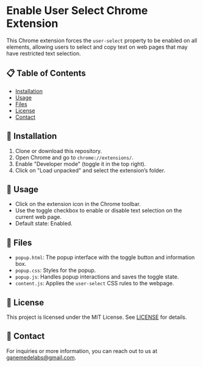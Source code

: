 # Enable User Select Chrome Extension

This Chrome extension forces the `user-select` property to be enabled on all elements, allowing users to select and copy text on web pages that may have restricted text selection.

## 📋 Table of Contents

-   [Installation](#-installation)
-   [Usage](#-usage)
-   [Files](#-files)
-   [License](#-license)
-   [Contact](#-contact)

## 🔧 Installation

1. Clone or download this repository.
2. Open Chrome and go to `chrome://extensions/`.
3. Enable "Developer mode" (toggle it in the top right).
4. Click on "Load unpacked" and select the extension’s folder.

## 🚀 Usage

-   Click on the extension icon in the Chrome toolbar.
-   Use the toggle checkbox to enable or disable text selection on the current web page.
-   Default state: Enabled.

## 📁 Files

-   `popup.html`: The popup interface with the toggle button and information box.
-   `popup.css`: Styles for the popup.
-   `popup.js`: Handles popup interactions and saves the toggle state.
-   `content.js`: Applies the `user-select` CSS rules to the webpage.

## 📜 License

This project is licensed under the MIT License. See [LICENSE](LICENSE) for details.

## 📧 Contact

For inquiries or more information, you can reach out to us at [ganemedelabs@gmail.com](mailto:ganemedelabs@gmail.com).
